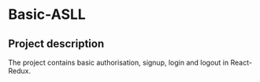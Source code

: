 # Basic-ASLL

## Project description

The project contains basic authorisation, signup, login and logout in React-Redux.
